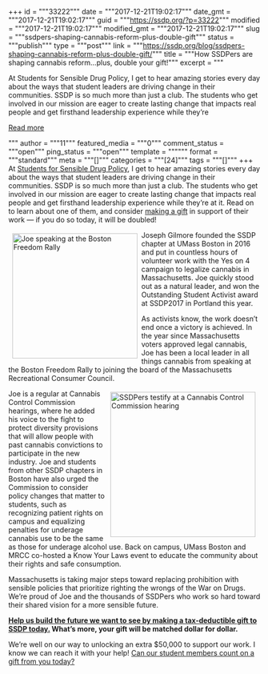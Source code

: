 +++
id = """33222"""
date = """2017-12-21T19:02:17"""
date_gmt = """2017-12-21T19:02:17"""
guid = """https://ssdp.org/?p=33222"""
modified = """2017-12-21T19:02:17"""
modified_gmt = """2017-12-21T19:02:17"""
slug = """ssdpers-shaping-cannabis-reform-plus-double-gift"""
status = """publish"""
type = """post"""
link = """https://ssdp.org/blog/ssdpers-shaping-cannabis-reform-plus-double-gift/"""
title = """How SSDPers are shaping cannabis reform&#8230;plus, double your gift!"""
excerpt = """<p>At Students for Sensible Drug Policy, I get to hear amazing stories every day about the ways that student leaders are driving change in their communities. SSDP is so much more than just a club. The students who get involved in our mission are eager to create lasting change that impacts real people and get firsthand leadership experience while they&#8217;re</p>
<div class="h10"></div>
<p><a class="more-link2 flat" href="https://ssdp.org/blog/ssdpers-shaping-cannabis-reform-plus-double-gift/">Read more</a></p>
"""
author = """11"""
featured_media = """0"""
comment_status = """open"""
ping_status = """open"""
template = """"""
format = """standard"""
meta = """[]"""
categories = """[24]"""
tags = """[]"""
+++
At <a href="https://ssdp.org">Students for Sensible Drug Policy</a>, I get to hear amazing stories every day about the ways that student leaders are driving change in their communities. SSDP is so much more than just a club. The students who get involved in our mission are eager to create lasting change that impacts real people and get firsthand leadership experience while they&#8217;re at it. Read on to learn about one of them, and consider <a href="https://ssdp.org/match">making a gift</a> in support of their work &#8212; if you do so today, it will be doubled!

<img style="margin: 5px 8px; float: left;" src="https://ssdp.org/wp-content/uploads/2017/12/Joe-speaking.jpg" alt="Joe speaking at the Boston Freedom Rally" width="250" />Joseph Gilmore founded the SSDP chapter at UMass Boston in 2016 and put in countless hours of volunteer work with the Yes on 4 campaign to legalize cannabis in Massachusetts. Joe quickly stood out as a natural leader, and won the Outstanding Student Activist award at SSDP2017 in Portland this year.

As activists know, the work doesn&#8217;t end once a victory is achieved. In the year since Massachusetts voters approved legal cannabis, Joe has been a local leader in all things cannabis from speaking at the Boston Freedom Rally to joining the board of the Massachusetts Recreational Consumer Council.

<img style="float: right; margin: 5px 10px;" src="https://ssdp.org/wp-content/uploads/2017/12/Joe-testifying-1.jpg" alt="SSDPers testify at a Cannabis Control Commission hearing" width="290" />Joe is a regular at Cannabis Control Commission hearings, where he added his voice to the fight to protect diversity provisions that will allow people with past cannabis convictions to participate in the new industry. Joe and students from other SSDP chapters in Boston have also urged the Commission to consider policy changes that matter to students, such as recognizing patient rights on campus and equalizing penalties for underage cannabis use to be the same as those for underage alcohol use. Back on campus, UMass Boston and MRCC co-hosted a Know Your Laws event to educate the community about their rights and safe consumption.

Massachusetts is taking major steps toward replacing prohibition with sensible policies that prioritize righting the wrongs of the War on Drugs. We&#8217;re proud of Joe and the thousands of SSDPers who work so hard toward their shared vision for a more sensible future.

<strong><a href="https://ssdp.org/match">Help us build the future we want to see by making a tax-deductible gift to SSDP today.</a> What&#8217;s more, your gift will be matched dollar for dollar.</strong>

We&#8217;re well on our way to unlocking an extra $50,000 to support our work. I know we can reach it with your help! <a href="https://ssdp.org/match">Can our student members count on a gift from you today?</a>
